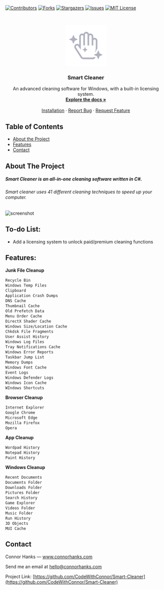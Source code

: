 <!-- PROJECT SHIELDS -->
<!--
*** I'm using markdown "reference style" links for readability.
*** Reference links are enclosed in brackets [ ] instead of parentheses ( ).
*** See the bottom of this document for the declaration of the reference variables
*** for contributors-url, forks-url, etc. This is an optional, concise syntax you may use.
*** https://www.markdownguide.org/basic-syntax/#reference-style-links
-->
[![Contributors][contributors-shield]][contributors-url]
[![Forks][forks-shield]][forks-url]
[![Stargazers][stars-shield]][stars-url]
[![Issues][issues-shield]][issues-url]
[![MIT License][license-shield]][license-url]



<!-- PROJECT LOGO -->
<br />
<p align="center">
  <a href="https://github.com/ConnorHanks/Smart-Cleaner">
    <img src="images/logo.png" alt="Logo" width="128" height="128">
  </a>
  <h3 align="center">Smart Cleaner</h3>

  <p align="center">
    An advanced cleaning software for Windows, with a built-in licensing system.
    <br />
    <a href="https://github.com/ConnorHanks/Smart-Cleaner"><strong>Explore the docs »</strong></a>
    <br />
    <br />
    <a href="https://github.com/ConnorHanks/Smart-Cleaner/blob/master/README.md#installation">Installation</a>
    ·
    <a href="https://github.com/ConnorHanks/Smart-Cleaner/issues">Report Bug</a>
    ·
    <a href="https://github.com/ConnorHanks/Smart-Cleaner/issues">Request Feature</a>
  </p>
</p>



<!-- TABLE OF CONTENTS -->
## Table of Contents

* [About the Project](#about-the-project)
* [Features](#features)
* [Contact](#contact)



<!-- ABOUT THE PROJECT -->
## About The Project

<h5>Smart Cleaner is an all-in-one cleaning software written in C#.</h5>
<h6>Smart cleaner uses 41 different cleaning techniques to speed up your computer.</h6>

<p align="left">
<img src="https://i.ibb.co/8zsgTF2/screenshot.png" alt="screenshot">
 </p>



<!-- TO-DO LIST -->
## To-do List:

- Add a licensing system to unlock paid/premium cleaning functions

## Features:
**Junk File Cleanup**
```
Recycle Bin
Windows Temp Files
Clipboard
Application Crash Dumps
DNS Cache
Thumbnail Cache
Old Prefetch Data
Menu Order Cache
DirectX Shader Cache
Windows Size/Location Cache
Chkdsk File Fragments
User Assist History
Windows Log Files
Tray Notifications Cache
Windows Error Reports
Taskbar Jump List
Memory Dumps
Windows Font Cache
Event Logs
Windows Defender Logs
Windows Icon Cache
WIndows Shortcuts
```

**Browser Cleanup**
```
Internet Explorer
Google Chrome
Microsoft Edge
Mozilla Firefox
Opera
```

**App Cleanup**
```
Wordpad History
Notepad History
Paint History
```

**Windows Cleanup**
```
Recent Documents
Documents Folder
Downloads Folder
Pictures Folder
Search History
Game Explorer
Videos Folder
Music Folder
Run History
3D Objects
MUI Cache
```


<!-- CONTACT -->
## Contact

Connor Hanks — www.connorhanks.com

Send me an email at hello@connorhanks.com

Project Link: [https://github.com/CodeWithConnor/Smart-Cleaner](https://github.com/CodeWithConnor/Smart-Cleaner)








<!-- MARKDOWN LINKS & IMAGES -->
<!-- https://www.markdownguide.org/basic-syntax/#reference-style-links -->
[contributors-shield]: https://img.shields.io/github/contributors/ConnorHanks/Smart-Cleaner.svg?style=flat-square
[contributors-url]: https://github.com/ConnorHanks/Smart-Cleaner/graphs/contributors
[forks-shield]: https://img.shields.io/github/forks/ConnorHanks/Smart-Cleaner.svg?style=flat-square
[forks-url]: https://github.com/ConnorHanks/Smart-Cleaner/network/members
[stars-shield]: https://img.shields.io/github/stars/ConnorHanks/Smart-Cleaner.svg?style=flat-square
[stars-url]: https://github.com/ConnorHanks/Smart-Cleaner/stargazers
[issues-shield]: https://img.shields.io/github/issues/ConnorHanks/Smart-Cleaner.svg?style=flat-square
[issues-url]: https://github.com/ConnorHanks/Smart-Cleaner/issues
[license-shield]: https://img.shields.io/github/license/ConnorHanks/Smart-Cleaner.svg?style=flat-square
[license-url]: https://github.com/ConnorHanks/Smart-Cleaner/blob/master/LICENSE.txt
[product-screenshot]: images/screenshot.png

